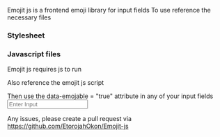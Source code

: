 Emojit js is a frontend emoji library for input fields
To use reference the necessary files

### Stylesheet
<script src ="./emojit/css/emojit.css"></script>

### Javascript files
Emojit js requires js to run
<script src= "./emojit/js/jquery-3.0.0.js"></script>

Also reference the emojit js script
<script src= "./emojit/js/emojit.js"></script>

Then use the data-emojable = "true" attribute in any of your input fields
    <input type="text" id="input" class="input" data-emojable="true" placeholder="Enter Input"/>

Any issues, please create a pull request via https://github.com/EtorojahOkon/Emojit-js

